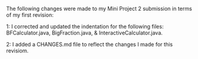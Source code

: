 The following changes were made to my Mini Project 2 submission in terms of my first revision:

1: I corrected and updated the indentation for the following files: BFCalculator.java, BigFraction.java, & InteractiveCalculator.java.

2: I added a CHANGES.md file to reflect the changes I made for this revisiom.
